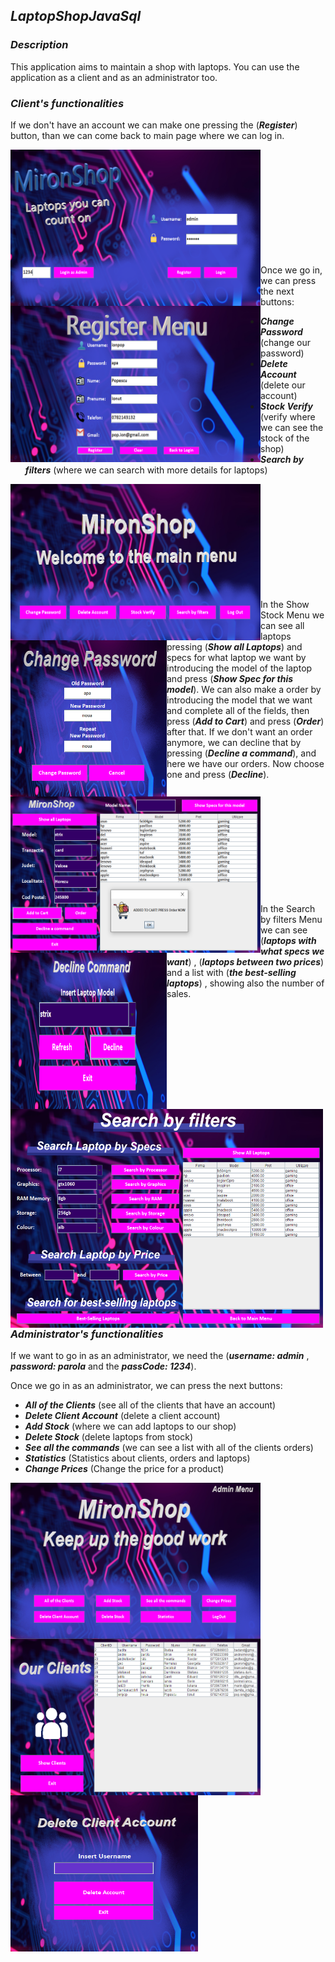 ## ***LaptopShopJavaSql***

### ***Description***

This application aims to maintain a shop with laptops. You can use the application as a client and as an administrator too.

### ***Client's functionalities***

If we don't have an account we can make one pressing the (***Register***) button, than we can come back to main page where we can log in.

<img align="left" src = "https://github.com/mironandrei/LaptopShopJavaSql/blob/main/ss/1.0.PNG" width="400" height = "250"/>
<img align="left" src = "https://github.com/mironandrei/LaptopShopJavaSql/blob/main/ss/2.0.PNG" width="400" height = "250"/>

<br /><br /><br /><br /><br /><br /><br /><br /><br /><br />

Once we go in, we can press the next buttons:
- ***Change Password*** (change our password)
- ***Delete Account*** (delete our account)
- ***Stock Verify*** (verify where we can see the stock of the shop)
- ***Search by filters*** (where we can search with more details for laptops)

<img align="left" src = "https://github.com/mironandrei/LaptopShopJavaSql/blob/main/ss/3.0.PNG" width="400" height = "250"/>
<img align="left" src = "https://github.com/mironandrei/LaptopShopJavaSql/blob/main/ss/3.1.0.PNG" width="250" height = "250"/>

<br /><br /><br /><br /><br /><br /><br /><br /><br /><br />

In the Show Stock Menu we can see all laptops pressing (***Show all Laptops***) and specs for what laptop we want by introducing the model of the laptop and press (***Show Spec for this model***).
We can also make a order by introducing the model that we want and complete all of the fields, then press (***Add to Cart***) and press (***Order***) after that.
If we don't want an order anymore, we can decline that by pressing (***Decline a command***), and here we have our orders. Now choose one and press (***Decline***).

<img align="left" src = "https://github.com/mironandrei/LaptopShopJavaSql/blob/main/ss/3.3.1.PNG" width="400" height = "250"/>
<img align="left" src = "https://github.com/mironandrei/LaptopShopJavaSql/blob/main/ss/3.3.6.0.PNG" width="250" height = "250"/>

<br /><br /><br /><br /><br /><br /><br /><br /><br /><br />

In the Search by filters Menu we can see (***laptops with what specs we want***) , (***laptops between two prices***) and a list with (***the best-selling laptops***) , showing also the number of sales.

<img align="left" src = "https://github.com/mironandrei/LaptopShopJavaSql/blob/main/ss/3.3.7.0.PNG" width="500" height = "350"/>

<br /><br /><br /><br /><br /><br /><br /><br /><br /><br /><br /><br /><br /><br /><br />

### ***Administrator's functionalities***
 
If we want to go in as an administrator, we need the (***username: admin*** , ***password: parola*** and the ***passCode: 1234***).
 
Once we go in as an administrator, we can press the next buttons:
- ***All of the Clients*** (see all of the clients that have an account)
- ***Delete Client Account*** (delete a client account)
- ***Add Stock*** (where we can add laptops to our shop)
- ***Delete Stock*** (delete laptops from stock)
- ***See all the commands*** (we can see a list with all of the clients orders)
- ***Statistics*** (Statistics about clients, orders and laptops)
- ***Change Prices*** (Change the price for a product)

<img align="left" src = "https://github.com/mironandrei/LaptopShopJavaSql/blob/main/ss/6.0.PNG" width="400" height = "250"/>
<img align="left" src = "https://github.com/mironandrei/LaptopShopJavaSql/blob/main/ss/6.1.PNG" width="400" height = "250"/>
<img align="left" src = "https://github.com/mironandrei/LaptopShopJavaSql/blob/main/ss/6.2.0.PNG" width="300" height = "250"/>

<br /><br /><br /><br /><br /><br /><br /><br /><br /><br />





